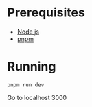 # Prerequisites

- [Node js](https://nodejs.org/en/)
- [pnpm](https://pnpm.io/installation)

# Running 


```
pnpm run dev
```

Go to localhost 3000